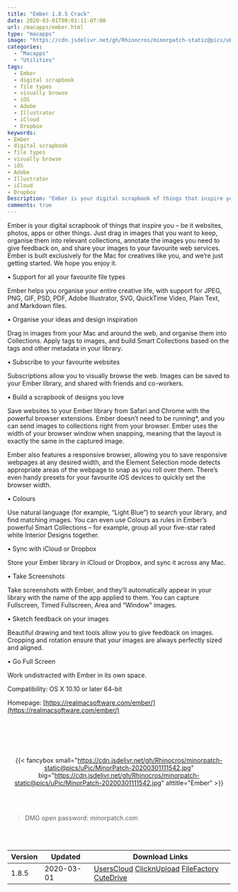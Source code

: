 ```yaml
---
title: "Ember 1.8.5 Crack"
date: 2020-03-01T00:01:11-07:00
url: /macapps/ember.html
type: "macapps"
image: "https://cdn.jsdelivr.net/gh/Rhinocros/minorpatch-static@pics/uPic/Zj7ypu.png"
categories:
  - "Macapps"
  - "Utilities"
tags:
  - Ember
  - digital scrapbook
  - file types
  - visually browse
  - iOS
  - Adobe
  - Illustrator
  - iCloud
  - Dropbox
keywords:
- Ember
- digital scrapbook
- file types
- visually browse
- iOS
- Adobe
- Illustrator
- iCloud
- Dropbox
Description: "Ember is your digital scrapbook of things that inspire you – be it websites, photos, apps or other things. Just drag in images that you want to keep, organise them into relevant collections"
comments: true
---
```


Ember is your digital scrapbook of things that inspire you – be it websites, photos, apps or other things. Just drag in images that you want to keep, organise them into relevant collections, annotate the images you need to give feedback on, and share your images to your favourite web services. Ember is built exclusively for the Mac for creatives like you, and we’re just getting started. We hope you enjoy it.



• Support for all your favourite file types

Ember helps you organise your entire creative life, with support for JPEG, PNG, GIF, PSD, PDF, Adobe Illustrator, SVG, QuickTime Video, Plain Text, and Markdown files.

• Organise your ideas and design inspiration

Drag in images from your Mac and around the web, and organise them into Collections. Apply tags to images, and build Smart Collections based on the tags and other metadata in your library.

• Subscribe to your favourite websites

Subscriptions allow you to visually browse the web. Images can be saved to your Ember library, and shared with friends and co-workers.

• Build a scrapbook of designs you love

Save websites to your Ember library from Safari and Chrome with the powerful browser extensions. Ember doesn’t need to be running*, and you can send images to collections right from your browser. Ember uses the width of your browser window when snapping, meaning that the layout is exactly the same in the captured image.

Ember also features a responsive browser, allowing you to save responsive webpages at any desired width, and the Element Selection mode detects appropriate areas of the webpage to snap as you roll over them. There’s even handy presets for your favourite iOS devices to quickly set the browser width.

• Colours

Use natural language (for example, “Light Blue”) to search your library, and find matching images. You can even use Colours as rules in Ember’s powerful Smart Collections – for example, group all your five-star rated white Interior Designs together.

• Sync with iCloud or Dropbox

Store your Ember library in iCloud or Dropbox, and sync it across any Mac.

• Take Screenshots

Take screenshots with Ember, and they’ll automatically appear in your library with the name of the app applied to them. You can capture Fullscreen, Timed Fullscreen, Area and “Window” images.

• Sketch feedback on your images

Beautiful drawing and text tools allow you to give feedback on images. Cropping and rotation ensure that your images are always perfectly sized and aligned.

• Go Full Screen

Work undistracted with Ember in its own space.



Compatibility: OS X 10.10 or later 64-bit

Homepage:  [https://realmacsoftware.com/ember/](https://realmacsoftware.com/ember/)

<br/>
<br/>
<script async src="https://pagead2.googlesyndication.com/pagead/js/adsbygoogle.js"></script>
<ins class="adsbygoogle"
     style="display:block; text-align:center;"
     data-ad-layout="in-article"
     data-ad-format="fluid"
     data-ad-client="ca-pub-8746275014476192"
     data-ad-slot="5144997159"></ins>
<script>
     (adsbygoogle = window.adsbygoogle || []).push({});
</script>
<br/>
<br/>


<center>

{{< fancybox small="https://cdn.jsdelivr.net/gh/Rhinocros/minorpatch-static@pics/uPic/MinorPatch-20200301111542.jpg" big="https://cdn.jsdelivr.net/gh/Rhinocros/minorpatch-static@pics/uPic/MinorPatch-20200301111542.jpg" alttitle="Ember" >}}

</center>

<br/>
<br/>


> DMG open password: minorpatch.com

<br/>

<br/>
<div id="history_version" class="history_version">

| Version | Updated | Download Links |
| ---- | ---- | ---- |
| 1.8.5 | 2020-03-01 | [UsersCloud](https://ouo.io/3nfw7u)   [ClicknUpload](https://ouo.io/jZQJo96)   [FileFactory](https://ouo.io/EeZBbJ)   [CuteDrive](https://ouo.io/0TcJkz) |

</div>
